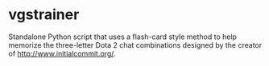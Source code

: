 vgstrainer
==========

Standalone Python script that uses a flash-card style method to help memorize the three-letter Dota 2 chat combinations designed by the creator of http://www.initialcommit.org/.
